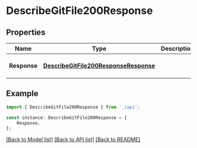 # DescribeGitFile200Response


## Properties

Name | Type | Description | Notes
------------ | ------------- | ------------- | -------------
**Response** | [**DescribeGitFile200ResponseResponse**](DescribeGitFile200ResponseResponse.md) |  | [optional] [default to undefined]

## Example

```typescript
import { DescribeGitFile200Response } from './api';

const instance: DescribeGitFile200Response = {
    Response,
};
```

[[Back to Model list]](../README.md#documentation-for-models) [[Back to API list]](../README.md#documentation-for-api-endpoints) [[Back to README]](../README.md)
